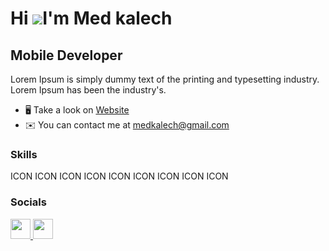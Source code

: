 [](https://imgur.com/wR3ypVo)
Hi ![](https://user-images.githubusercontent.com/18350557/176309783-0785949b-9127-417c-8b55-ab5a4333674e.gif)I'm Med kalech
==================================================================================================================================

Mobile Developer
----------------

Lorem Ipsum is simply dummy text of the printing and typesetting industry. Lorem Ipsum has been the industry's.

* 🖥️  Take a look on [Website](http://qsdsqdsqdsq)
* ✉️  You can contact me at [medkalech@gmail.com](mailto:medkalech@gmail.com)

### Skills

<p align="left">
ICON ICON ICON ICON ICON ICON ICON ICON ICON
</p>

### Socials

<p align="left"> <a href="https://www.github.com/KalechMed" target="_blank" rel="noreferrer"> <picture> <source media="(prefers-color-scheme: dark)" srcset="https://raw.githubusercontent.com/danielcranney/readme-generator/main/public/icons/socials/github-dark.svg" /> <source media="(prefers-color-scheme: light)" srcset="https://raw.githubusercontent.com/danielcranney/readme-generator/main/public/icons/socials/github.svg" /> <img src="https://raw.githubusercontent.com/danielcranney/readme-generator/main/public/icons/socials/github.svg" width="32" height="32" /> </picture> </a> <a href="https://www.linkedin.com/in/medkalech" target="_blank" rel="noreferrer"> <picture> <source media="(prefers-color-scheme: dark)" srcset="undefined" /> <source media="(prefers-color-scheme: light)" srcset="https://raw.githubusercontent.com/danielcranney/readme-generator/main/public/icons/socials/linkedin.svg" /> <img src="https://raw.githubusercontent.com/danielcranney/readme-generator/main/public/icons/socials/linkedin.svg" width="32" height="32" /> </picture> </a></p>
